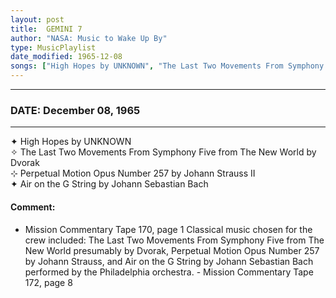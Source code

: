 ```yaml
---
layout: post
title:  GEMINI 7
author: "NASA: Music to Wake Up By"
type: MusicPlaylist
date_modified: 1965-12-08
songs: ["High Hopes by UNKNOWN", "The Last Two Movements From Symphony Five from The New World by Dvorak", "Perpetual Motion Opus Number 257 by Johann Strauss II", "Air on the G String by Johann Sebastian Bach"]
---
```


----
### DATE: December 08, 1965
----
✦ High Hopes by UNKNOWN  &nbsp;<br />
✧ The Last Two Movements From Symphony Five from The New World by Dvorak  &nbsp;<br />
⊹ Perpetual Motion Opus Number 257 by Johann Strauss II  &nbsp;<br />
✦ Air on the G String by Johann Sebastian Bach

#### Comment:
* Mission Commentary Tape 170, page 1
Classical music chosen for the crew included: The Last Two Movements From Symphony Five from The New World presumably by Dvorak, Perpetual Motion Opus Number 257  by Johann Strauss, and Air on the G String  by Johann Sebastian Bach performed by the Philadelphia orchestra. - Mission Commentary Tape 172, page 8




<br/>
<center>
	<a target="_blank"
	   href="https://twitter.com/intent/tweet?hashtags=Space,NASA,Playlist,NASAWakeupCalls,SpaceProgram&text={{ page.author}}, '{{ page.songs.first }}' {{ page.title }}, {{ page.date | date: '%B %d, %Y' }}. {{ site.url }}{{ page.url }}&via=nasawakeupcalls"><i class="fab fa-twitter" alt="Tweet this page" style="font-size: 1.3em;"></i></a>
	&nbsp; 	<i class="fas fa-user-astronaut" style="font-size: 1.5em;"></i> &nbsp;
    <a type="amzn" search="'High Hopes by UNKNOWN' or 'The Last Two Movements From Symphony Five from The New World by Dvorak' or 'Perpetual Motion Opus Number 257 by Johann Strauss II' or 'Air on the G String by Johann Sebastian Bach'" category="popular music">
    <i class="fab fa-amazon" style="font-size: 1.3em;"></i></a>
</center>

